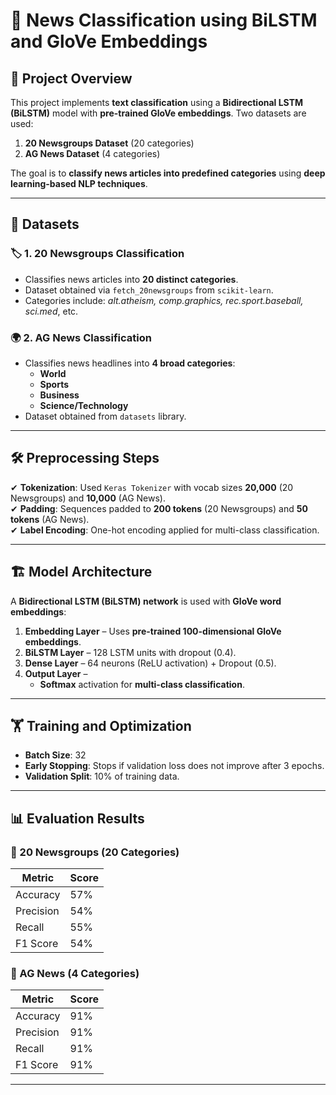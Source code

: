 # 📰 News Classification using BiLSTM and GloVe Embeddings

## 📌 Project Overview
This project implements **text classification** using a **Bidirectional LSTM (BiLSTM)** model with **pre-trained GloVe embeddings**. Two datasets are used:

1. **20 Newsgroups Dataset** (20 categories)
2. **AG News Dataset** (4 categories)

The goal is to **classify news articles into predefined categories** using **deep learning-based NLP techniques**.

---

## 📂 **Datasets**
### 🏷 **1. 20 Newsgroups Classification**
- Classifies news articles into **20 distinct categories**.
- Dataset obtained via `fetch_20newsgroups` from `scikit-learn`.
- Categories include: *alt.atheism, comp.graphics, rec.sport.baseball, sci.med*, etc.

### 🌍 **2. AG News Classification**
- Classifies news headlines into **4 broad categories**: 
  - **World**
  - **Sports**
  - **Business**
  - **Science/Technology**
- Dataset obtained from `datasets` library.

---

## 🛠 **Preprocessing Steps**
✔ **Tokenization**: Used `Keras Tokenizer` with vocab sizes **20,000** (20 Newsgroups) and **10,000** (AG News).  
✔ **Padding**: Sequences padded to **200 tokens** (20 Newsgroups) and **50 tokens** (AG News).  
✔ **Label Encoding**: One-hot encoding applied for multi-class classification.  

---

## 🏗 **Model Architecture**
A **Bidirectional LSTM (BiLSTM) network** is used with **GloVe word embeddings**:
1. **Embedding Layer** – Uses **pre-trained 100-dimensional GloVe embeddings**.
2. **BiLSTM Layer** – 128 LSTM units with dropout (0.4).
3. **Dense Layer** – 64 neurons (ReLU activation) + Dropout (0.5).
4. **Output Layer** – 
   - **Softmax** activation for **multi-class classification**.

---

## 🏋️ **Training and Optimization**
- **Batch Size**: 32
- **Early Stopping**: Stops if validation loss does not improve after 3 epochs.
- **Validation Split**: 10% of training data.

---

## 📊 **Evaluation Results**
### **📌 20 Newsgroups (20 Categories)**
| Metric         | Score |
|---------------|-------|
| Accuracy      | 57%  |
| Precision     | 54%  |
| Recall        | 55%  |
| F1 Score      | 54%  |

### **📌 AG News (4 Categories)**
| Metric         | Score |
|---------------|-------|
| Accuracy      | 91%  |
| Precision     | 91%  |
| Recall        | 91%  |
| F1 Score      | 91%  |

---

